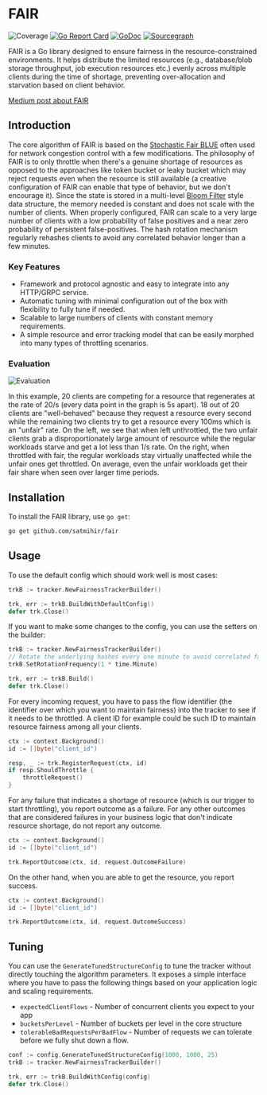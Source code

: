 # FAIR
![Coverage](https://img.shields.io/badge/Coverage-92.7%25-brightgreen)
[![Go Report Card](https://goreportcard.com/badge/github.com/satmihir/fair)](https://goreportcard.com/report/github.com/satmihir/fair)
[![GoDoc](https://godoc.org/github.com/satmihir/fair?status.svg)](https://godoc.org/github.com/satmihir/fair)
[![Sourcegraph](https://sourcegraph.com/github.com/github.com/satmihir/fair/-/badge.svg)](https://sourcegraph.com/github.com/satmihir/fair?badge)

FAIR is a Go library designed to ensure fairness in the resource-constrained environments. It helps distribute the limited resources (e.g., database/blob storage throughput, job execution resources etc.) evenly across multiple clients during the time of shortage, preventing over-allocation and starvation based on client behavior.

[Medium post about FAIR](https://medium.com/p/8c3a54ecee35)

## Introduction

The core algorithm of FAIR is based on the [Stochastic Fair BLUE](https://rtcl.eecs.umich.edu/rtclweb/assets/publications/2001/feng2001fair.pdf) often used for network congestion control with a few modifications. The philosophy of FAIR is to only throttle when there's a genuine shortage of resources as opposed to the approaches like token bucket or leaky bucket which may reject requests even when the resource is still available (a creative configuration of FAIR can enable that type of behavior, but we don't encourage it). Since the state is stored in a multi-level [Bloom Filter](https://medium.com/p/e25942ab6093) style data structure, the memory needed is constant and does not scale with the number of clients. When properly configured, FAIR can scale to a very large number of clients with a low probability of false positives and a near zero probability of persistent false-positives. The hash rotation mechanism regularly rehashes clients to avoid any correlated behavior longer than a few minutes.

### Key Features

- Framework and protocol agnostic and easy to integrate into any HTTP/GRPC service.
- Automatic tuning with minimal configuration out of the box with flexibility to fully tune if needed.
- Scalable to large numbers of clients with constant memory requirements.
- A simple resource and error tracking model that can be easily morphed into many types of throttling scenarios.

### Evaluation

![Evaluation](eval.png)

In this example, 20 clients are competing for a resource that regenerates at the rate of 20/s (every data point in the graph is 5s apart). 18 out of 20 clients are "well-behaved" because they request a resource every second while the remaining two clients try to get a resource every 100ms which is an "unfair" rate. On the left, we see that when left unthrottled, the two unfair clients grab a disproportionately large amount of resource while the regular workloads starve and get a lot less than 1/s rate. On the right, when throttled with fair, the regular workloads stay virtually unaffected while the unfair ones get throttled. On average, even the unfair workloads get their fair share when seen over larger time periods.

## Installation

To install the FAIR library, use `go get`:

```bash
go get github.com/satmihir/fair
```

## Usage

To use the default config which should work well is most cases:

```go
trkB := tracker.NewFairnessTrackerBuilder()

trk, err := trkB.BuildWithDefaultConfig()
defer trk.Close()
```

If you want to make some changes to the config, you can use the setters on the builder:

```go
trkB := tracker.NewFairnessTrackerBuilder()
// Rotate the underlying hashes every one minute to avoid correlated false positives
trkB.SetRotationFrequency(1 * time.Minute)

trk, err := trkB.Build()
defer trk.Close()
```

For every incoming request, you have to pass the flow identifier (the identifier over which you want to maintain fairness) into the tracker to see if it needs to be throttled. A client ID for example could be such ID to maintain resource fairness among all your clients.

```go
ctx := context.Background()
id := []byte("client_id")

resp, _ := trk.RegisterRequest(ctx, id)
if resp.ShouldThrottle {
    throttleRequest()
}
```

For any failure that indicates a shortage of resource (which is our trigger to start throttling), you report outcome as a failure. For any other outcomes that are considered failures in your business logic that don't indicate resource shortage, do not report any outcome.

```go
ctx := context.Background()
id := []byte("client_id")

trk.ReportOutcome(ctx, id, request.OutcomeFailure)
```

On the other hand, when you are able to get the resource, you report success.

```go
ctx := context.Background()
id := []byte("client_id")

trk.ReportOutcome(ctx, id, request.OutcomeSuccess)
```

## Tuning

You can use the `GenerateTunedStructureConfig` to tune the tracker without directly touching the algorithm parameters. It exposes a simple interface where you have to pass the following things based on your application logic and scaling requirements.
- `expectedClientFlows` - Number of concurrent clients you expect to your app
- `bucketsPerLevel` - Number of buckets per level in the core structure
- `tolerableBadRequestsPerBadFlow` - Number of requests we can tolerate before we fully shut down a flow.

```go
conf := config.GenerateTunedStructureConfig(1000, 1000, 25)
trkB := tracker.NewFairnessTrackerBuilder()

trk, err := trkB.BuildWithConfig(config)
defer trk.Close()
```
